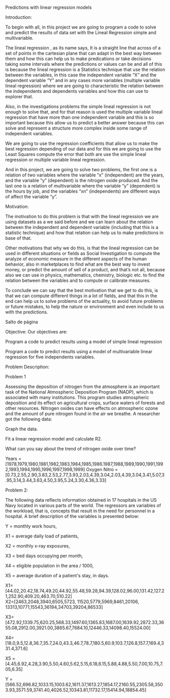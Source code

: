 Predictions with linear regression models 

Introduction:  

To begin with all, in this project we are going to program a code to solve and predict the results of data set with the Lineal Regression simple and multivariable. 

The lineal regression , as its name says, It is a straight line that across of a set of points in the cartesian plane that can adapt in the best way between them and how this can help us to make predications or take decisions taking some intervals where the predictions or values can be and all of this is because the lineal regression is a Statistics technique  that use the relation between the variables, in this case the independent variable “X” and the dependent variable “Y” and in any cases more variables (multiple variable lineal regression) where we are going to characteristic the relation between the independents and dependents variables and how this can use to explorer that.  

Also, in the investigations problems the simple lineal regression is not enough to solve that, and for that reason is used the multiple variable lineal regression that have more than one independent variable and this is so important because this allow us to predict a better answer because this can solve and represent a structure more complex inside some range of independent variables. 

We are going to use the regression coefficients that allow us to make the best regression depending of our data and for this we are going to use the Least Squares compute the error that both are use the simple lineal regression or multiple variable lineal regression. 

And in this project, we are going to solve two problems, the first one is a relation of two variables where the variable “x” (independent) are the years, and the variable “y” (dependent) is the nitrogen oxide produced. And the last one is a relation of multivariable where the variable “y” (dependent) is the hours by job, and the variables “xn” (independents) are different ways of affect the variable “y”. 

Motivation:   

The motivation to do this problem is that with the lineal regression we are using datasets as a we said before and we can learn about the relation between the independent and dependent variable (including that this is a statistic technique) and how that relation can help us to make predictions in base of that.  

Other motivations that why we do this, is that the lineal regression can be used in different situations or fields as Social Investigation to compute the analyze of economic measure in the different aspects of the human behavior, also in marketplaces to find what are the best way to invest money, or predict the amount of sell of a product, and that’s not all, because also we can use in physics, mathematics, chemistry, biologic etc. to find the relation between the variables and to compute or calibrate measures.  

To conclude we can say that the best motivation that we get to do this, is that we can compute different things in a lot of fields, and that this in the end can help us to solve problems of the actuality, to avoid future problems or future mistakes, to help the nature or environment and even include to us with the predictions.  

Salto de página
 

Objective:  Our objectives are: 

Program a code to predict results using a model of simple lineal regression  

Program a code to predict results using a model of multivariable linear regression for five independents variables. 

Problem Description:  

Problem 1 

Assessing the deposition of nitrogen from the atmosphere is an important task of the National Atmospheric Deposition Program (NADP), which is associated with many institutions. This program studies atmospheric deposition and its effect on agricultural crops, surface waters of forests and other resources. Nitrogen oxides can have effects on atmospheric ozone and the amount of pure nitrogen found in the air we breathe. A researcher got the following data: 

Graph the data. 

Fit a linear regression model and calculate R2.  

What can you say about the trend of nitrogen oxide over time? 

Years = [1978,1979,1980,1981,1982,1983,1984,1985,1986.1987,1988,1989,1990,1991,1992,1993,1994,1995,1996,1997,1998,1999] 
 Oxygen Nitro = [0.73,2.55,2.90,3.83,2.53,2.77,3.93,2.03,4.39,3.04,2.03,4.39,3.04,3.41,5.07,3.95,3.14,3.44,3.63,4.50,3.95,5.24,3.30,4.36,3.33] 

Problem 2: 

The following data reflects information obtained in 17 hospitals in the US Navy located in various parts of the world. The regressors are variables of the workload, that is, concepts that result in the need for personnel in a hospital. A brief description of the variables is presented below: 

Y = monthly work hours, 

X1 = average daily load of patients, 

X2 = monthly x-ray exposures, 

X3 = bed days occupying per month, 

X4 = eligible population in the area / 1000, 

X5 = average duration of a patient's stay, in days. 

 

 
X1=[44.02,20.42,18.74,49.20,44.92,55.48,59.28,94.39,128.02,96.00,131.42,127.21,252.90,409.20,463.70,510.22]  
X2=[2463,2048,3940,6505,5723, 11520,5779,5969,8461,20106, 13313,10771,15543,36194,34703,39204,86533] 

X3= [472.92,1339.75,620.25,568.33,1497.60,1365.83,1687.00,1639.92,2872.33,3655.08,2912.00,3921.00,3865.67,7684.10,12446.33,14098.40,15524.00] 

X4= [18.0,9.5,12.8,36.7,35.7,24.0,43.3,46.7,78.7,180.5,60.9,103.7,126.8,157.7,169.4,331.4,371.6] 

X5 = [4.45,6.92,4.28,3.90,5.50,4.60,5.62,5.15,6.18,6.15,5.88,4.88,5.50,7.00,10.75,7.05,6.35] 

Y = [566.52,696.82,1033.15,1003.62,1611.37,1613.27,1854.17,2160.55,2305.58,3503.93,3571.59,3741.40,4026.52,10343.81,11732.17,15414.94,18854.45] 